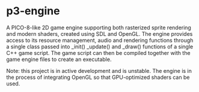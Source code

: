 # p3-engine
A PICO-8-like 2D game engine supporting both rasterized sprite rendering and modern shaders, created using SDL and OpenGL. The engine provides access to its resource management, audio and rendering functions through a single class passed into _init() _update() and _draw() functions of a single C++ game script. The game script can then be compiled together with the game engine files to create an executable.  

Note: this project is in active development and is unstable. The engine is in the process of integrating OpenGL so that GPU-optimized shaders can be used. 
